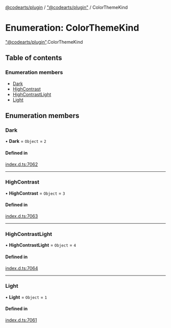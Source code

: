 [@codearts/plugin](../README.md) / ["@codearts/plugin"](../modules/_codearts_plugin_.md) / ColorThemeKind

# Enumeration: ColorThemeKind

["@codearts/plugin"](../modules/_codearts_plugin_.md).ColorThemeKind

## Table of contents

### Enumeration members

- [Dark](codearts_plugin_.ColorThemeKind.md#dark)
- [HighContrast](codearts_plugin_.ColorThemeKind.md#highcontrast)
- [HighContrastLight](codearts_plugin_.ColorThemeKind.md#highcontrastlight)
- [Light](codearts_plugin_.ColorThemeKind.md#light)

## Enumeration members

### Dark

• **Dark** = `Object` = `2`

#### Defined in

[index.d.ts:7062](https://github.com/huaweicloud/cloudide-plugin-api/blob/203b986/index.d.ts#L7062)

___

### HighContrast

• **HighContrast** = `Object` = `3`

#### Defined in

[index.d.ts:7063](https://github.com/huaweicloud/cloudide-plugin-api/blob/203b986/index.d.ts#L7063)

___

### HighContrastLight

• **HighContrastLight** = `Object` = `4`

#### Defined in

[index.d.ts:7064](https://github.com/huaweicloud/cloudide-plugin-api/blob/203b986/index.d.ts#L7064)

___

### Light

• **Light** = `Object` = `1`

#### Defined in

[index.d.ts:7061](https://github.com/huaweicloud/cloudide-plugin-api/blob/203b986/index.d.ts#L7061)
